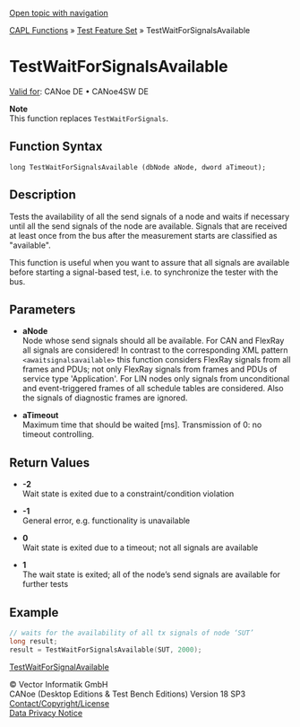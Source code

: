 [Open topic with navigation](../../../../../CANoeDEFamily.htm#Topics/CAPLFunctions/Test/Functions/CAPLfunctionTestWaitForSignalsAvailable.md)

[CAPL Functions](../../CAPLfunctions.md) » [Test Feature Set](../CAPLfunctionsTFSOverview.md) » TestWaitForSignalsAvailable

# TestWaitForSignalsAvailable

[Valid for](../../../Shared/FeatureAvailability.md): CANoe DE • CANoe4SW DE

**Note**  
This function replaces `TestWaitForSignals`.

## Function Syntax

```
long TestWaitForSignalsAvailable (dbNode aNode, dword aTimeout);
```

## Description

Tests the availability of all the send signals of a node and waits if necessary until all the send signals of the node are available. Signals that are received at least once from the bus after the measurement starts are classified as "available".

This function is useful when you want to assure that all signals are available before starting a signal-based test, i.e. to synchronize the tester with the bus.

## Parameters

- **aNode**  
  Node whose send signals should all be available. For CAN and FlexRay all signals are considered! In contrast to the corresponding XML pattern `<awaitsignalsavailable>` this function considers FlexRay signals from all frames and PDUs; not only FlexRay signals from frames and PDUs of service type 'Application'. For LIN nodes only signals from unconditional and event-triggered frames of all schedule tables are considered. Also the signals of diagnostic frames are ignored.

- **aTimeout**  
  Maximum time that should be waited [ms]. Transmission of 0: no timeout controlling.

## Return Values

- **-2**  
  Wait state is exited due to a constraint/condition violation

- **-1**  
  General error, e.g. functionality is unavailable

- **0**  
  Wait state is exited due to a timeout; not all signals are available

- **1**  
  The wait state is exited; all of the node’s send signals are available for further tests

## Example

```c
// waits for the availability of all tx signals of node ‘SUT’
long result;
result = TestWaitForSignalsAvailable(SUT, 2000);
```

[TestWaitForSignalAvailable](CAPLfunctionTestWaitForSignalAvailable.md)

© Vector Informatik GmbH  
CANoe (Desktop Editions & Test Bench Editions) Version 18 SP3  
[Contact/Copyright/License](../../../Shared/ContactCopyrightLicense.md)  
[Data Privacy Notice](https://www.vector.com/int/en/company/get-info/privacy-policy/)